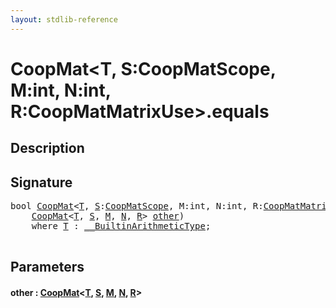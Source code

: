 ```yaml
---
layout: stdlib-reference
---
```


# CoopMat\<T, S:CoopMatScope, M:int, N:int, R:CoopMatMatrixUse\>\.equals

## Description





## Signature 

<pre>
<span class="code_keyword">bool</span> <a href="index.html" class="code_type">CoopMat</a>&lt;<a href="index.html#typeparam-T" class="code_type">T</a>, <a href="index.html#decl-S" class="code_var">S</a>:<a href="../coopmatscope-047/index.html" class="code_type">CoopMatScope</a>, M:<span class="code_keyword">int</span>, N:<span class="code_keyword">int</span>, R:<a href="../coopmatmatrixuse-047d/index.html" class="code_type">CoopMatMatrixUse</a>&gt;.<a href="equals.html">equals</a>(
    <a href="index.html" class="code_type">CoopMat</a>&lt;<a href="index.html#typeparam-T" class="code_type">T</a>, <a href="index.html#decl-S" class="code_var">S</a>, <a href="index.html#decl-M" class="code_var">M</a>, <a href="index.html#decl-N" class="code_var">N</a>, <a href="index.html#decl-R" class="code_var">R</a>&gt; <a href="equals.html#decl-other" class="code_param">other</a>)
    <span class='code_keyword'>where</span> <a href="index.html#typeparam-T" class="code_type">T</a> : <a href="../../interfaces/0_builtinarithmetictype-029j/index.html" class="code_type">__BuiltinArithmeticType</a>;

</pre>

## Parameters

####  <a id="decl-other"></a>other  : [CoopMat](index)\<[T](index#typeparam-T), [S](index#decl-S), [M](index#decl-M), [N](index#decl-N), [R](index#decl-R)\>

